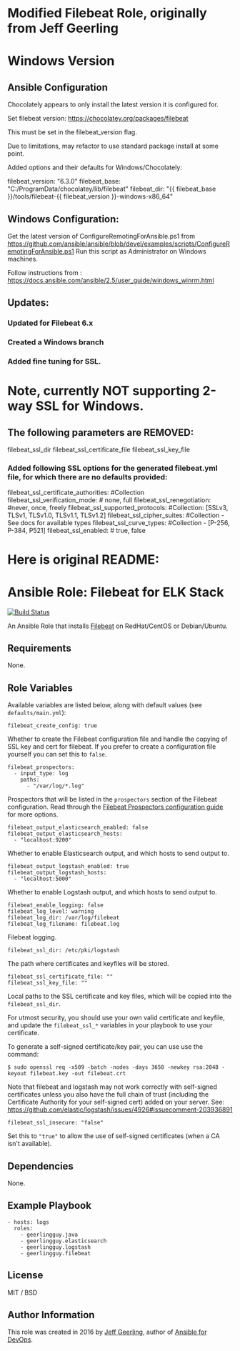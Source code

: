 # Modified Filebeat Role, originally from Jeff Geerling

# Windows Version

## Ansible Configuration

Chocolately appears to only install the latest version it is configured for.

Set filebeat version:
https://chocolatey.org/packages/filebeat

This must be set in the filebeat_version flag.

Due to limitations, may refactor to use standard package install at some point.

Added options and their defaults for Windows/Chocolately:

filebeat_version: "6.3.0"
filebeat_base: "C:/ProgramData/chocolatey/lib/filebeat"
filebeat_dir: "{{ filebeat_base }}/tools/filebeat-{{ filebeat_version }}-windows-x86_64"


## Windows Configuration:

Get the latest version of ConfigureRemotingForAnsible.ps1 from https://github.com/ansible/ansible/blob/devel/examples/scripts/ConfigureRemotingForAnsible.ps1
Run this script as Administrator on  Windows machines.


Follow instructions from :
https://docs.ansible.com/ansible/2.5/user_guide/windows_winrm.html

## Updates:

### Updated for Filebeat 6.x

### Created a Windows branch

### Added fine tuning for SSL.

# Note, currently NOT supporting 2-way SSL for Windows.

## The following parameters are REMOVED:

filebeat_ssl_dir 
filebeat_ssl_certificate_file
filebeat_ssl_key_file

### Added following SSL options for the generated filebeat.yml file, for which there are no defaults provided:

filebeat_ssl_certificate_authorities: #Collection
filebeat_ssl_verification_mode: # none, full
filebeat_ssl_renegotiation: #never, once, freely
filebeat_ssl_supported_protocols: #Collection: [SSLv3, TLSv1, TLSv1.0, TLSv1.1, TLSv1.2]
filebeat_ssl_cipher_suites: #Collection - See docs for available types
filebeat_ssl_curve_types: #Collection - [P-256, P-384, P521]
filebeat_ssl_enabled: # true, false


# Here is original README:


# Ansible Role: Filebeat for ELK Stack

[![Build Status](https://travis-ci.org/geerlingguy/ansible-role-filebeat.svg?branch=master)](https://travis-ci.org/geerlingguy/ansible-role-filebeat)

An Ansible Role that installs [Filebeat](https://www.elastic.co/products/beats/filebeat) on RedHat/CentOS or Debian/Ubuntu.

## Requirements

None.

## Role Variables

Available variables are listed below, along with default values (see `defaults/main.yml`):

    filebeat_create_config: true

Whether to create the Filebeat configuration file and handle the copying of SSL key and cert for filebeat. If you prefer to create a configuration file yourself you can set this to `false`.

    filebeat_prospectors:
      - input_type: log
        paths:
          - "/var/log/*.log"

Prospectors that will be listed in the `prospectors` section of the Filebeat configuration. Read through the [Filebeat Prospectors configuration guide](https://www.elastic.co/guide/en/beats/filebeat/current/configuration-filebeat-options.html) for more options.

    filebeat_output_elasticsearch_enabled: false
    filebeat_output_elasticsearch_hosts:
      - "localhost:9200"

Whether to enable Elasticsearch output, and which hosts to send output to.

    filebeat_output_logstash_enabled: true
    filebeat_output_logstash_hosts:
      - "localhost:5000"

Whether to enable Logstash output, and which hosts to send output to.

    filebeat_enable_logging: false 
    filebeat_log_level: warning
    filebeat_log_dir: /var/log/filebeat
    filebeat_log_filename: filebeat.log

Filebeat logging.

    filebeat_ssl_dir: /etc/pki/logstash

The path where certificates and keyfiles will be stored.

    filebeat_ssl_certificate_file: ""
    filebeat_ssl_key_file: ""

Local paths to the SSL certificate and key files, which will be copied into the `filebeat_ssl_dir`.

For utmost security, you should use your own valid certificate and keyfile, and update the `filebeat_ssl_*` variables in your playbook to use your certificate.

To generate a self-signed certificate/key pair, you can use use the command:

    $ sudo openssl req -x509 -batch -nodes -days 3650 -newkey rsa:2048 -keyout filebeat.key -out filebeat.crt

Note that filebeat and logstash may not work correctly with self-signed certificates unless you also have the full chain of trust (including the Certificate Authority for your self-signed cert) added on your server. See: https://github.com/elastic/logstash/issues/4926#issuecomment-203936891

    filebeat_ssl_insecure: "false"

Set this to `"true"` to allow the use of self-signed certificates (when a CA isn't available).

## Dependencies

None.

## Example Playbook

    - hosts: logs
      roles:
        - geerlingguy.java
        - geerlingguy.elasticsearch
        - geerlingguy.logstash
        - geerlingguy.filebeat

## License

MIT / BSD

## Author Information

This role was created in 2016 by [Jeff Geerling](https://www.jeffgeerling.com/), author of [Ansible for DevOps](https://www.ansiblefordevops.com/).
